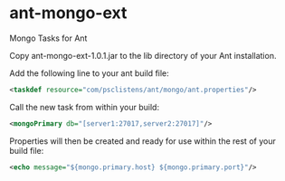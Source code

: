 # ant-mongo-ext
Mongo Tasks for Ant

Copy ant-mongo-ext-1.0.1.jar to the lib directory of your Ant installation. 

Add the following line to your ant build file:
```xml
<taskdef resource="com/psclistens/ant/mongo/ant.properties"/>
```

Call the new task from within your build:
```xml
<mongoPrimary db="[server1:27017,server2:27017]"/>
```

Properties will then be created and ready for use within the rest of your build file:
```xml
<echo message="${mongo.primary.host} ${mongo.primary.port}"/>
```
